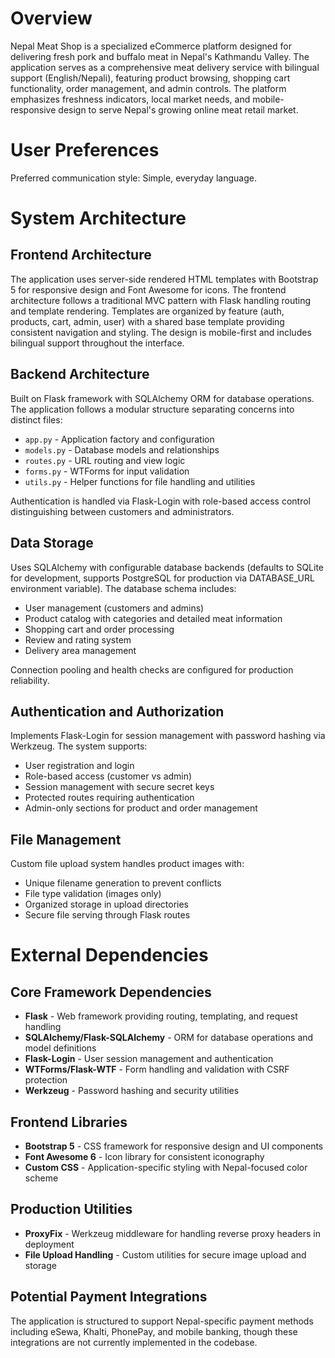# Overview

Nepal Meat Shop is a specialized eCommerce platform designed for delivering fresh pork and buffalo meat in Nepal's Kathmandu Valley. The application serves as a comprehensive meat delivery service with bilingual support (English/Nepali), featuring product browsing, shopping cart functionality, order management, and admin controls. The platform emphasizes freshness indicators, local market needs, and mobile-responsive design to serve Nepal's growing online meat retail market.

# User Preferences

Preferred communication style: Simple, everyday language.

# System Architecture

## Frontend Architecture
The application uses server-side rendered HTML templates with Bootstrap 5 for responsive design and Font Awesome for icons. The frontend architecture follows a traditional MVC pattern with Flask handling routing and template rendering. Templates are organized by feature (auth, products, cart, admin, user) with a shared base template providing consistent navigation and styling. The design is mobile-first and includes bilingual support throughout the interface.

## Backend Architecture
Built on Flask framework with SQLAlchemy ORM for database operations. The application follows a modular structure separating concerns into distinct files:
- `app.py` - Application factory and configuration
- `models.py` - Database models and relationships
- `routes.py` - URL routing and view logic
- `forms.py` - WTForms for input validation
- `utils.py` - Helper functions for file handling and utilities

Authentication is handled via Flask-Login with role-based access control distinguishing between customers and administrators.

## Data Storage
Uses SQLAlchemy with configurable database backends (defaults to SQLite for development, supports PostgreSQL for production via DATABASE_URL environment variable). The database schema includes:
- User management (customers and admins)
- Product catalog with categories and detailed meat information
- Shopping cart and order processing
- Review and rating system
- Delivery area management

Connection pooling and health checks are configured for production reliability.

## Authentication and Authorization
Implements Flask-Login for session management with password hashing via Werkzeug. The system supports:
- User registration and login
- Role-based access (customer vs admin)
- Session management with secure secret keys
- Protected routes requiring authentication
- Admin-only sections for product and order management

## File Management
Custom file upload system handles product images with:
- Unique filename generation to prevent conflicts
- File type validation (images only)
- Organized storage in upload directories
- Secure file serving through Flask routes

# External Dependencies

## Core Framework Dependencies
- **Flask** - Web framework providing routing, templating, and request handling
- **SQLAlchemy/Flask-SQLAlchemy** - ORM for database operations and model definitions
- **Flask-Login** - User session management and authentication
- **WTForms/Flask-WTF** - Form handling and validation with CSRF protection
- **Werkzeug** - Password hashing and security utilities

## Frontend Libraries
- **Bootstrap 5** - CSS framework for responsive design and UI components
- **Font Awesome 6** - Icon library for consistent iconography
- **Custom CSS** - Application-specific styling with Nepal-focused color scheme

## Production Utilities
- **ProxyFix** - Werkzeug middleware for handling reverse proxy headers in deployment
- **File Upload Handling** - Custom utilities for secure image upload and storage

## Potential Payment Integrations
The application is structured to support Nepal-specific payment methods including eSewa, Khalti, PhonePay, and mobile banking, though these integrations are not currently implemented in the codebase.